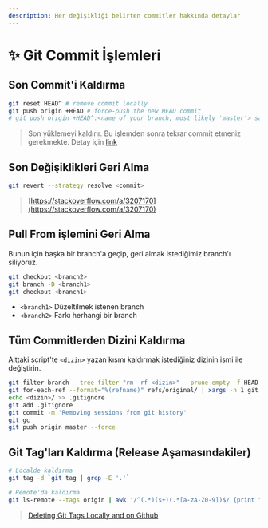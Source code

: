 ```yaml
---
description: Her değişikliği belirten commitler hakkında detaylar
---
```


# ✨ Git Commit İşlemleri

## Son Commit'i Kaldırma

```bash
git reset HEAD^ # remove commit locally
git push origin +HEAD # force-push the new HEAD commit
# git push origin +HEAD^:<name of your branch, most likely 'master'> sadece uzaktakini kaldırır
```

> Son yüklemeyi kaldırır. Bu işlemden sonra tekrar commit etmeniz gerekmekte. Detay için [link](https://stackoverflow.com/a/8225166)

## Son Değişiklikleri Geri Alma

```bash
git revert --strategy resolve <commit>
```

> [https://stackoverflow.com/a/3207170](https://stackoverflow.com/a/3207170)

## Pull From işlemini Geri Alma

Bunun için başka bir branch'a geçip, geri almak istediğimiz branch'ı siliyoruz.

```bash
git checkout <branch2>
git branch -D <branch1>
git checkout <branch1>
```

* `<branch1>` Düzeltilmek istenen branch
* `<branch2>` Farkı herhangi bir branch

## Tüm Commitlerden Dizini Kaldırma

Alttaki script'te `<dizin>` yazan kısmı kaldırmak istediğiniz dizinin ismi ile değiştirin.

```bash
git filter-branch --tree-filter "rm -rf <dizin>" --prune-empty -f HEAD
git for-each-ref --format="%(refname)" refs/original/ | xargs -n 1 git update-ref -d
echo <dizin>/ >> .gitignore
git add .gitignore
git commit -m 'Removing sessions from git history'
git gc
git push origin master --force
```

## Git Tag'ları Kaldırma \(Release Aşamasındakiler\)

```bash
# Localde kaldırma
git tag -d `git tag | grep -E '.'`

# Remote'da kaldırma
git ls-remote --tags origin | awk '/^(.*)(s+)(.*[a-zA-Z0-9])$/ {print ":" $2}' | xargs git push origin
```

> [Deleting Git Tags Locally and on Github](https://www.alwaystwisted.com/articles/deleting-git-tags-locally-and-on-github)

